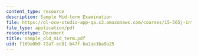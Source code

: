 ```yaml
---
content_type: resource
description: Sample Mid-term Examination
file: https://ol-ocw-studio-app-qa.s3.amazonaws.com/courses/15-565j-integrating-esystems-global-information-systems-spring-2002/f169a0b972a7ec81b47fba1ae1ba9a25_sample_old_mid_term.pdf
file_type: application/pdf
resourcetype: Document
title: sample_old_mid_term.pdf
uid: f169a0b9-72a7-ec81-b47f-ba1ae1ba9a25
---
```

